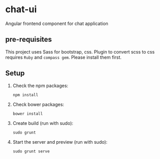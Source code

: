 # chat-ui

Angular frontend component for chat application

## pre-requisites

This project uses Sass for bootstrap, css. Plugin to convert scss to css requires `Ruby` and `compass gem`. Please
install them first.

## Setup

1. Check the npm packages:

    ```
    npm install
    ```

2. Check bower packages:

    ```
    bower install
    ```
  
3. Create build (run with sudo):

    ```
    sudo grunt
    ```

4. Start the server and preview (run with sudo):

    ```
    sudo grunt serve
    ```

